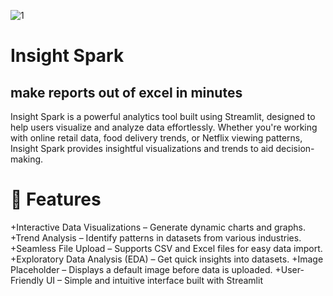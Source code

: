 ![1](https://github.com/user-attachments/assets/fae272ef-9c34-41dc-ab1d-11ab27569b89)
# Insight Spark 
## make reports out of excel in minutes

Insight Spark is a powerful analytics tool built using Streamlit, designed to help users visualize and analyze data effortlessly.
Whether you're working with online retail data, food delivery trends, or Netflix viewing patterns, Insight Spark provides insightful visualizations and trends to aid decision-making.

# 🚀 Features

+Interactive Data Visualizations – Generate dynamic charts and graphs.
+Trend Analysis – Identify patterns in datasets from various industries.
+Seamless File Upload – Supports CSV and Excel files for easy data import.
+Exploratory Data Analysis (EDA) – Get quick insights into datasets.
+Image Placeholder – Displays a default image before data is uploaded.
+User-Friendly UI – Simple and intuitive interface built with Streamlit
